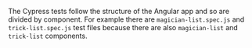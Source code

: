 The Cypress tests follow the structure of the Angular app and so are divided by component. For example there are `magician-list.spec.js` and `trick-list.spec.js` test files because there are also `magician-list` and `trick-list` components.